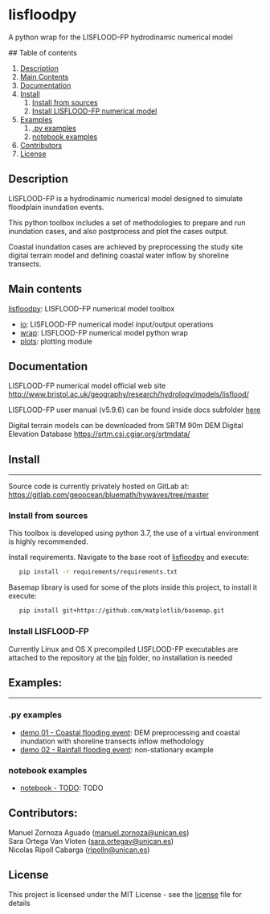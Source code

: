 # lisfloodpy

A python wrap for the LISFLOOD-FP hydrodinamic numerical model

## Table of contents
1. [Description](#desc)
2. [Main Contents](#mc)
3. [Documentation](#doc)
4. [Install](#ins)
    1. [Install from sources](#ins_src)
    2. [Install LISFLOOD-FP numerical model](#ins_lf)
5. [Examples](#exp)
    1. [.py examples](#exp_1)
    2. [notebook examples](#exp_2)
6. [Contributors](#ctr)
7. [License](#lic)



<a name="desc"></a>
## Description

LISFLOOD-FP is a hydrodinamic numerical model designed to simulate floodplain inundation events. 

This python toolbox includes a set of methodologies to prepare and run inundation cases, and also postprocess and plot the cases output. 

Coastal inundation cases are achieved by preprocessing the study site digital terrain model and defining coastal water inflow by shoreline transects.


<a name="mc"></a>
## Main contents

[lisfloodpy](./lisfloodpy/): LISFLOOD-FP numerical model toolbox 
- [io](./lisfloodpy/io.py): LISFLOOD-FP numerical model input/output operations
- [wrap](./lisfloodpy/wrap.py): LISFLOOD-FP numerical model python wrap 
- [plots](./lisfloodpy/plots.py): plotting module 


<a name="doc"></a>
## Documentation

LISFLOOD-FP numerical model official web site <http://www.bristol.ac.uk/geography/research/hydrology/models/lisflood/>

LISFLOOD-FP user manual (v5.9.6) can be found inside docs subfolder [here](./docs/lisflood-manual-v5.9.6.pdf)

Digital terrain models can be downloaded from SRTM 90m DEM Digital Elevation Database <https://srtm.csi.cgiar.org/srtmdata/>


<a name="ins"></a>
## Install
- - -

Source code is currently privately hosted on GitLab at:  <https://gitlab.com/geoocean/bluemath/hywaves/tree/master> 


<a name="ins_src"></a>
### Install from sources

This toolbox is developed using python 3.7, the use of a virtual environment is highly recommended.

Install requirements. Navigate to the base root of [lisfloodpy](./) and execute:

```bash
   pip install -r requirements/requirements.txt
```

Basemap library is used for some of the plots inside this project, to install it execute:

```bash
   pip install git+https://github.com/matplotlib/basemap.git
```


<a name="ins_lf"></a>
### Install LISFLOOD-FP 

Currently Linux and OS X precompiled LISFLOOD-FP executables are attached to the repository at the [bin](./lisfloodpy/resources/bin/) folder, no installation is needed


<a name="exp"></a>
## Examples:
- - -

<a name="exp_1"></a>
### .py examples 

- [demo 01 - Coastal flooding event](./scripts/demo_coastal_flooding.py): DEM preprocessing and coastal inundation with shoreline transects inflow methodology 
- [demo 02 - Rainfall flooding event](./scripts/demo_rainfall_flooding.py): non-stationary example

<a name="exp_2"></a>
### notebook examples 

- [notebook - TODO](./notebooks/): TODO


<a name="ctr"></a>
## Contributors:

Manuel Zornoza Aguado (manuel.zornoza@unican.es)\
Sara Ortega Van Vloten (sara.ortegav@unican.es)\
Nicolas Ripoll Cabarga (ripolln@unican.es)


<a name="lic"></a>
## License

This project is licensed under the MIT License - see the [license](./LICENSE.txt) file for details

